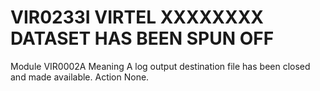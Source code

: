 # VIR0233I VIRTEL XXXXXXXX DATASET HAS BEEN SPUN OFF
Module
    VIR0002A
Meaning
    A log output destination file has been closed and made available.
Action
    None.
